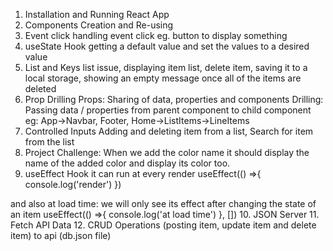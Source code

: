 1. Installation and Running React App
2. Components Creation and Re-using
3. Event click
    handling event click eg. button to display something
4. useState Hook
    getting a default value and set the values to a desired value
5. List and Keys
    list issue, displaying item list, delete item, saving it to a local storage, showing an empty message once all of the items are deleted
6. Prop Drilling
    Props: Sharing of data, properties and components
    Drilling: Passing data / properties from parent component to child component
    eg: App->Navbar, Footer, Home->ListItems->LineItems
7. Controlled Inputs
    Adding and deleting item from a list, Search for item from the list
8. Project Challenge:
    When we add the color name it should display the name of the added color and display its color too.
9. useEffect Hook
    it can run at every render
    useEffect(() =>{
    console.log('render')
  }) 
  
  and also at load time: we will only see its effect after changing the state of an item
  useEffect(() =>{
    console.log('at load time')
  }, [])
10. JSON Server
11. Fetch API Data
12. CRUD Operations (posting item, update item and delete item) to  api (db.json file)